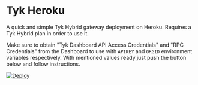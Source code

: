 # Tyk Heroku

A quick and simple Tyk Hybrid gateway deployment on Heroku. Requires a Tyk Hybrid plan in order to use it.

Make sure to obtain "Tyk Dashboard API Access Credentials" and "RPC Credentials" from the Dashboard to use with `APIKEY` and `ORGID` environment variables respectively. With mentioned values ready just push the button below and follow instructions.


[![Deploy](https://www.herokucdn.com/deploy/button.svg)](https://heroku.com/deploy?template=https://github.com/excieve/tyk-heroku/tree/improvement/opensource_test)
